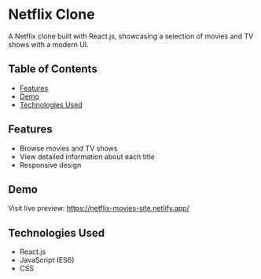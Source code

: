 # Netflix Clone

A Netflix clone built with React.js, showcasing a selection of movies and TV shows with a modern UI.

## Table of Contents

- [Features](#features)
- [Demo](#demo)
- [Technologies Used](#technologies-used)

## Features

- Browse movies and TV shows
- View detailed information about each title
- Responsive design

## Demo

Visit live preview: https://netflix-movies-site.netlify.app/

## Technologies Used

- React.js
- JavaScript (ES6)
- CSS
